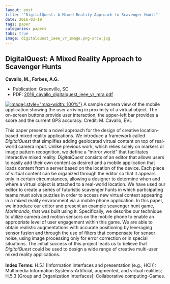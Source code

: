 ```yaml
---
layout: post
title: '"DigitalQuest: A Mixed Reality Approach to Scavenger Hunts"'
date: 2016-03-19
tags: paper
categories: papers
tabs: true
image: digitalquest_ieee_vr_image.png-srcw.jpg
---
```


## DigitalQuest: A Mixed Reality Approach to Scavenger Hunts
**Cavallo, M., Forbes, A.G.**
- Publication: Greenville, SC
- PDF: [2016_cavallo_digitalquest_ieee_vr_mra.pdf](/documents/2016_cavallo_digitalquest_ieee_vr_mra.pdf)


[![image](https://www.evl.uic.edu/output/originals/digitalquest_ieee_vr_image.png-srcw.jpg){:style="max-width: 100%"}](https://www.evl.uic.edu/output/originals/digitalquest_ieee_vr_image.png-srcw.jpg)
A sample camera view of the mobile application showing the user arriving in proximity of a virtual object. The on-screen buttons provide user interaction; the upper-left bar provides a score and the current GPS accuracy.
Credit: M. Cavallo, EVL

This paper presents a novel approach for the design of creative location-based mixed reality applications. We introduce a framework called <i>DigitalQuest</i> that simplifies adding geolocated virtual content on top of real-world camera input. Unlike previous work, which relies solely on markers or image pattern recognition, we define a &ldquo;mirror world&rdquo; that facilitates interactive mixed reality. <i>DigitalQuest</i> consists of an editor that allows users to easily add their own content as desired and a mobile application that loads content from a server based on the location of the device. Each piece of virtual content can be organized through the editor so that it appears only in certain circumstances, allowing a designer to determine when and where a virtual object is attached to a real-world location. We have used our editor to create a series of futuristic scavenger hunts in which participating teams must solve puzzles in order to access new virtual context appearing in a mixed reality environment via a mobile phone application. In this paper, we introduce our editor and present an example scavenger hunt game, <i>Morimondo</i>, that was built using it. Specifically, we describe our technique to utilize camera and motion sensors on the mobile phone to enable an appropriate level of user engagement within this game. We are able to obtain realistic augmentations with accurate positioning by leveraging sensor fusion and through the use of filters that compensate for sensor noise, using image processing only for error correction or in special situations. The initial success of this project leads us to believe that <i>DigitalQuest</i> could be used to design a wide range of creative multi-user mixed reality applications.<br><br>
<strong>Index Terms:</strong> H.5.1 [Information interfaces and presentation (e.g., HCI)]: Multimedia Information Systems-Artificial, augmented, and virtual realities; H.5.3 [Group and Organization Interfaces]: Collaborative computing-Games.